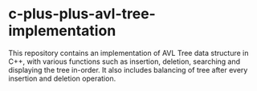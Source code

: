 # c-plus-plus-avl-tree-implementation
This repository contains an implementation of AVL Tree data structure in C++, with various functions such as insertion, deletion, searching and displaying the tree in-order. It also includes balancing of tree after every insertion and deletion operation.
